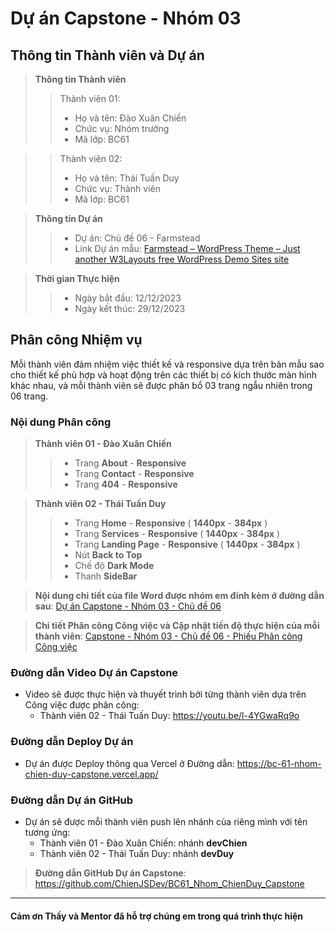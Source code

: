 # Dự án Capstone - Nhóm 03
## Thông tin Thành viên và Dự án
> **Thông tin Thành viên**
>> Thành viên 01: 
>> - Họ và tên: Đào Xuân Chiến
>> - Chức vụ: Nhóm trưởng
>> - Mã lớp: BC61

>> Thành viên 02:
>> - Họ và tên: Thái Tuấn Duy
>> - Chức vụ: Thành viên
>> - Mã lớp: BC61

> **Thông tin Dự án**
>> - Dự án: Chủ đề 06 - Farmstead
>> - Link Dự án mẫu: [Farmstead – WordPress Theme – Just another W3Layouts free WordPress Demo Sites site](https://wp.w3layouts.com/farmstead/ "Farmstead")

> **Thời gian Thực hiện**
>> - Ngày bắt đầu: 12/12/2023
>> - Ngày kết thúc: 29/12/2023

## Phân công Nhiệm vụ
Mỗi thành viên đảm nhiệm việc thiết kế và responsive dựa trên bản mẫu sao cho thiết kế phù hợp và hoạt động trên các thiết bị có kích thước màn hình khác nhau, và mỗi thành viên sẽ được phân bổ 03 trang ngẫu nhiên trong 06 trang.

### Nội dung Phân công
> **Thành viên 01 - Đào Xuân Chiến**
>> - Trang **About** - **Responsive**
>> - Trang **Contact** - **Responsive**
>> - Trang **404** - **Responsive**

> **Thành viên 02 - Thái Tuấn Duy**
>> - Trang **Home** - **Responsive** ( **1440px** - **384px** )
>> - Trang **Services** - **Responsive** ( **1440px** - **384px** )
>> - Trang **Landing Page** - **Responsive** ( **1440px** - **384px** )
>> - Nút **Back to Top**
>> - Chế độ **Dark Mode**
>> - Thanh **SideBar**

> **Nội dung chi tiết của file Word được nhóm em đính kèm ở đường dẫn sau**: [Dự án Capstone - Nhóm 03 - Chủ đề 06](https://docs.google.com/document/d/1L_iN_K4ezlkeBoPiv-zeSo89aVF-1SDQTH-C7qVXQaw/edit?usp=sharing)

> **Chi tiết Phân công Công việc và Cập nhật tiến độ thực hiện của mỗi thành viên**: [Capstone - Nhóm 03 - Chủ đề 06 - Phiếu Phân công Công việc](https://docs.google.com/spreadsheets/d/1PsYNl3SB97p5vVQRQ_-OjGuZI8WbmPYu8qKoSBNg8OE/edit?usp=drive_link)

### Đường dẫn Video Dự án Capstone
- Video sẽ được thực hiện và thuyết trình bởi từng thành viên dựa trên Công việc được phân công:
  - Thành viên 02 - Thái Tuấn Duy: https://youtu.be/l-4YGwaRq9o

### Đường dẫn Deploy Dự án
- Dự án được Deploy thông qua Vercel ở Đường dẫn: https://bc-61-nhom-chien-duy-capstone.vercel.app/

### Đường dẫn Dự án GitHub
- Dự án sẽ được mỗi thành viên push lên nhánh của riêng mình với tên tương ứng:
  - Thành viên 01 - Đào Xuân Chiến: nhánh **devChien**
  - Thành viên 02 - Thái Tuấn Duy: nhánh **devDuy**

> **Đường dẫn GitHub Dự án Capstone**: https://github.com/ChienJSDev/BC61_Nhom_ChienDuy_Capstone
---
#### **Cảm ơn Thầy và Mentor đã hỗ trợ chúng em trong quá trình thực hiện**